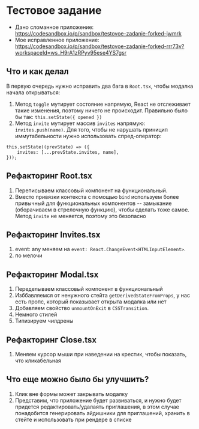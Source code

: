 # Тестовое задание

- Дано сломанное приложение: https://codesandbox.io/p/sandbox/testovoe-zadanie-forked-jwmrk
- Мое исправленное приложение: https://codesandbox.io/p/sandbox/testovoe-zadanie-forked-rrr73v?workspaceId=ws_H9rA1zRPyv95ese4YS7gsr

## Что и как делал

В первую очередь нужно исправить два бага в `Root.tsx`, чтобы модалка начала открываться:

1. Метод `toggle` мутирует состояние напрямую, React не отслеживает такие изменения, поэтому ничего не происходит. Правильно было бы так: `this.setState({ opened })`
2. Метод `invite` мутирует массив `invites` напрямую: `invites.push(name)`. Для того, чтобы не нарушать приницип иммутабельности нужно использовать спред-оператор:

```
this.setState((prevState) => ({
    invites: [...prevState.invites, name],
}));
```

## Рефакторинг Root.tsx

1. Переписываем классовый компонент на функциональный.
2. Вместо привязки контекста c помощью `bind` используем более привычный для функциональных компонентов -- замыкание (оборачиваем в стрелочную функцию), чтобы сделать тоже самое. Метод `invite` не меняется, поэтому это безопасно

## Рефакторинг Invites.tsx

1. event: any меняем на `event: React.ChangeEvent<HTMLInputElement>`.
2. по мелочи

## Рефакторинг Modal.tsx

1. Переделываем классовый компонент в функциональный
2. Изббавляемся от ненужного стейта `getDerivedStateFromProps`, у нас есть пропс, который показывает открыта модалка или нет
3. Добавляем свойство `unmountOnExit` в `CSSTransition`.
4. Немного стилей
5. Типизируем чилдрены

## Рефакторинг Close.tsx

1. Меняем курсор мыши при наведении на крестик, чтобы показать, что кликабельная

## Что еще можно было бы улучшить?

1. Клик вне формы может закрывать модалку
2. Представим, что приложение будет развиваться, и нужно будет придется редактировать/удалаять приглашения, в этом случае понадобится генерировать айдишники для приглашений, хранить в стейте и использовать при рендере в списке
